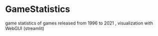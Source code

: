 # GameStatistics
game statistics of games released from 1996 to 2021 , visualization with WebGUI (streamlit)
